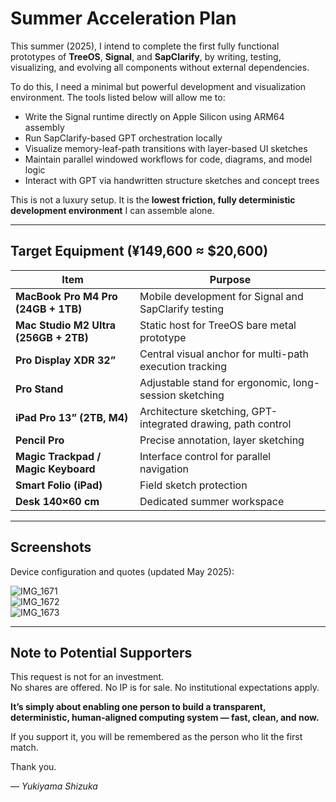 # Summer Acceleration Plan

This summer (2025), I intend to complete the first fully functional prototypes of **TreeOS**, **Signal**, and **SapClarify**, by writing, testing, visualizing, and evolving all components without external dependencies.

To do this, I need a minimal but powerful development and visualization environment. The tools listed below will allow me to:

- Write the Signal runtime directly on Apple Silicon using ARM64 assembly  
- Run SapClarify-based GPT orchestration locally  
- Visualize memory-leaf-path transitions with layer-based UI sketches  
- Maintain parallel windowed workflows for code, diagrams, and model logic  
- Interact with GPT via handwritten structure sketches and concept trees

This is not a luxury setup. It is the **lowest friction, fully deterministic development environment** I can assemble alone.

---

## Target Equipment (¥149,600 ≈ $20,600)

| Item | Purpose |
|------|---------|
| **MacBook Pro M4 Pro (24GB + 1TB)** | Mobile development for Signal and SapClarify testing |
| **Mac Studio M2 Ultra (256GB + 2TB)** | Static host for TreeOS bare metal prototype |
| **Pro Display XDR 32”** | Central visual anchor for multi-path execution tracking |
| **Pro Stand** | Adjustable stand for ergonomic, long-session sketching |
| **iPad Pro 13” (2TB, M4)** | Architecture sketching, GPT-integrated drawing, path control |
| **Pencil Pro** | Precise annotation, layer sketching |
| **Magic Trackpad / Magic Keyboard** | Interface control for parallel navigation |
| **Smart Folio (iPad)** | Field sketch protection |
| **Desk 140×60 cm** | Dedicated summer workspace |

---

## Screenshots

Device configuration and quotes (updated May 2025):

![IMG_1671](./IMG_1671.png)  
![IMG_1672](./IMG_1672.png)  
![IMG_1673](./IMG_1673.png)

---

## Note to Potential Supporters

This request is not for an investment.  
No shares are offered. No IP is for sale. No institutional expectations apply.

**It’s simply about enabling one person to build a transparent, deterministic, human-aligned computing system — fast, clean, and now.**

If you support it, you will be remembered as the person who lit the first match.

Thank you.

— *Yukiyama Shizuka*
